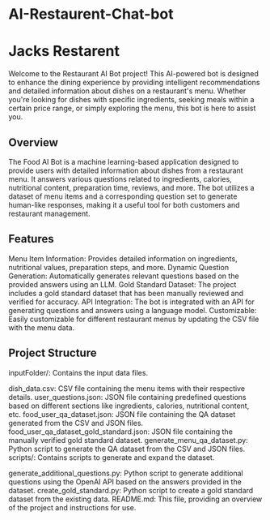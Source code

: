 # AI-Restaurent-Chat-bot
# Jacks Restarent

Welcome to the Restaurant AI Bot project! This AI-powered bot is designed to enhance the dining experience by providing intelligent recommendations and detailed information about dishes on a restaurant's menu. Whether you're looking for dishes with specific ingredients, seeking meals within a certain price range, or simply exploring the menu, this bot is here to assist you.



## Overview
The Food AI Bot is a machine learning-based application designed to provide users with detailed information about dishes from a restaurant menu. It answers various questions related to ingredients, calories, nutritional content, preparation time, reviews, and more. The bot utilizes a dataset of menu items and a corresponding question set to generate human-like responses, making it a useful tool for both customers and restaurant management.

## Features
Menu Item Information: Provides detailed information on ingredients, nutritional values, preparation steps, and more.
Dynamic Question Generation: Automatically generates relevant questions based on the provided answers using an LLM.
Gold Standard Dataset: The project includes a gold standard dataset that has been manually reviewed and verified for accuracy.
API Integration: The bot is integrated with an API for generating questions and answers using a language model.
Customizable: Easily customizable for different restaurant menus by updating the CSV file with the menu data.

## Project Structure
inputFolder/: Contains the input data files.

dish_data.csv: CSV file containing the menu items with their respective details.
user_questions.json: JSON file containing predefined questions based on different sections like ingredients, calories, nutritional content, etc.
food_user_qa_dataset.json: JSON file containing the QA dataset generated from the CSV and JSON files.
food_user_qa_dataset_gold_standard.json: JSON file containing the manually verified gold standard dataset.
generate_menu_qa_dataset.py: Python script to generate the QA dataset from the CSV and JSON files.
scripts/: Contains scripts to generate and expand the dataset.

generate_additional_questions.py: Python script to generate additional questions using the OpenAI API based on the answers provided in the dataset.
create_gold_standard.py: Python script to create a gold standard dataset from the existing data.
README.md: This file, providing an overview of the project and instructions for use.
